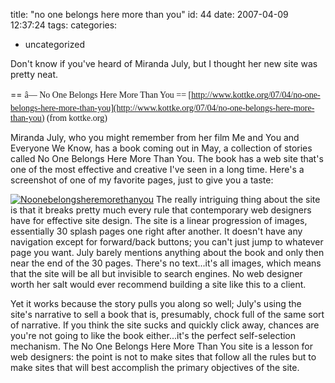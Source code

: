 title: "no one belongs here more than you"
id: 44
date: 2007-04-09 12:37:24
tags: 
categories: 
- uncategorized

Don't know if you've heard of Miranda July, but I thought her new site was pretty neat.

== <span style="font-family:serif;">â— No One Belongs Here More Than You ==
  </span><span style="font-family:serif;">[http://www.kottke.org/07/04/no-one-belongs-here-more-than-you](http://www.kottke.org/07/04/no-one-belongs-here-more-than-you)</span><span style="font-family:serif;">
  (from kottke.org)

Miranda July, who you might remember from her film Me and You and Everyone We Know, has a book coming out in May, a collection of stories called No One Belongs Here More Than You. The book has a web site that's one of the most effective and creative I've seen in a long time. Here's a screenshot of one of my favorite pages, just to give you a taste:
</span>
<!--more-->
[![Noonebelongsheremorethanyou](http://www.chesnok.com/daily/wp-content/uploads/2007/06/noonebelongsheremorethanyou-tm.jpg)](http://www.chesnok.com/daily/wp-content/uploads/2007/06/noonebelongsheremorethanyou.jpg)
The really intriguing thing about the site is that it breaks pretty much every rule that contemporary web designers have for effective site design. The site is a linear progression of images, essentially 30 splash pages one right after another. It doesn't have any navigation except for forward/back buttons; you can't just jump to whatever page you want. July barely mentions anything about the book and only then near the end of the 30 pages. There's no text...it's all images, which means that the site will be all but invisible to search engines. No web designer worth her salt would ever recommend building a site like this to a client.</p>

Yet it works because the story pulls you along so well; July's using the site's narrative to sell a book that is, presumably, chock full of the same sort of narrative. If you think the site sucks and quickly click away, chances are you're not going to like the book either...it's the perfect self-selection mechanism. The No One Belongs Here More Than You site is a lesson for web designers: the point is not to make sites that follow all the rules but to make sites that will best accomplish the primary objectives of the site.
